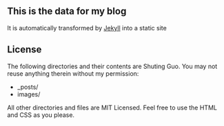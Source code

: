 ## This is the data for my blog

It is automatically transformed by [Jekyll](http://vszhub.github.io/not-pure-poole)
into a static site

## License

The following directories and their contents are Shuting Guo.
You may not reuse anything therein without my permission:

* \_posts/
* images/

All other directories and files are MIT Licensed. Feel free to use the HTML and
CSS as you please. 
